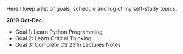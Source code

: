 Here I keep a list of goals, schedule and log of my self-study topics.

**2019 Oct-Dec**
* Goal 1: Learn Python Programming
* Goal 2: Learn Critical Thinking
* Goal 3: Complete CS 231n Lectures Notes
